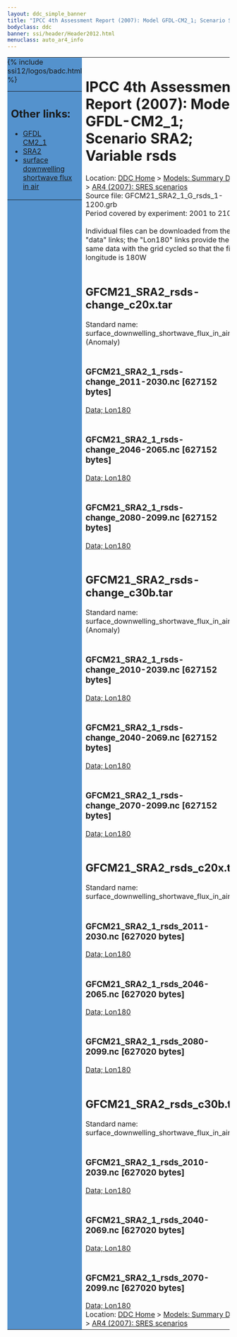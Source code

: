 ```yaml
---
layout: ddc_simple_banner
title: "IPCC 4th Assessment Report (2007): Model GFDL-CM2_1; Scenario SRA2; Variable rsds"
bodyclass: ddc
banner: ssi/header/Header2012.html
menuclass: auto_ar4_info
---
```



<table width="100%" border="0" cellspacing="0" cellpadding="0" style="border-collapse: collapse;">
<tr style="margin:0;padding:0;border:0;">
<td style="margin:0;padding:0;border:0;height:1pt;width:150pt;background:#5492CD;" valign="top" >

<div id="lh-col2" class="auto_ar4_info">
<table class="menumain" bgcolor="#5492CD" cellspacing="0" width="100%" border="0">
<tr><td>
<h2> Other links:</h2>
<ul>
<li><a href="/auto/ar4/model-GFDL-CM2_1.html">GFDL<br/>CM2_1</a></li>
<li><a href="/auto/ar4/scenario-SRA2.html">SRA2</a></li>
<li><a href="/auto/ar4/var-surface_downwelling_shortwave_flux_in_air.html">surface downwelling<br/> shortwave flux in air</a></li>
</ul>
</td></tr>
{% include ssi12/logos/badc.html %}
</table>
</div>
</td>
<td><h1>IPCC 4th Assessment Report (2007): Model GFDL-CM2_1; Scenario SRA2; Variable rsds</h1>

<!-- Breadcrumb1 -->
<div id="breadcrumb1" align="left">
Location: <a href="/index.html">DDC Home</a> > <a href="/sim/gcm_clim/">Models: Summary Data</a>
> <a href="/sim/gcm_clim/SRES_AR4/index.html">AR4 (2007): SRES scenarios</a>
</div>
<!-- End of Breadcrumb1 -->Source file: GFCM21_SRA2_1_G_rsds_1-1200.grb
<br/>
Period covered by experiment: 2001 to 2100<br/>
<br/>Individual files can be downloaded from the "data" links; the "Lon180" links provide the same data
         with the grid cycled so that the first longitude is 180W<br/>
<br/><h2>GFCM21_SRA2_rsds-change_c20x.tar</h2>
Standard name: surface_downwelling_shortwave_flux_in_air (Anomaly)<br>
<br/><h3>GFCM21_SRA2_1_rsds-change_2011-2030.nc [627152 bytes]</h3>
<a href="http://apps.ipcc-data.org/cgi-bin/downl/ar4_nc/rsds/GFCM21_SRA2_1_rsds-change_2011-2030.nc">Data; </a><a href="http://apps.ipcc-data.org/cgi-bin/downl/ar4_nc/rsds/GFCM21_SRA2_1_rsds-change_2011-2030.cyto180.nc"> Lon180</a><br/>
<br/><h3>GFCM21_SRA2_1_rsds-change_2046-2065.nc [627152 bytes]</h3>
<a href="http://apps.ipcc-data.org/cgi-bin/downl/ar4_nc/rsds/GFCM21_SRA2_1_rsds-change_2046-2065.nc">Data; </a><a href="http://apps.ipcc-data.org/cgi-bin/downl/ar4_nc/rsds/GFCM21_SRA2_1_rsds-change_2046-2065.cyto180.nc"> Lon180</a><br/>
<br/><h3>GFCM21_SRA2_1_rsds-change_2080-2099.nc [627152 bytes]</h3>
<a href="http://apps.ipcc-data.org/cgi-bin/downl/ar4_nc/rsds/GFCM21_SRA2_1_rsds-change_2080-2099.nc">Data; </a><a href="http://apps.ipcc-data.org/cgi-bin/downl/ar4_nc/rsds/GFCM21_SRA2_1_rsds-change_2080-2099.cyto180.nc"> Lon180</a><br/>
<br/><h2>GFCM21_SRA2_rsds-change_c30b.tar</h2>
Standard name: surface_downwelling_shortwave_flux_in_air (Anomaly)<br>
<br/><h3>GFCM21_SRA2_1_rsds-change_2010-2039.nc [627152 bytes]</h3>
<a href="http://apps.ipcc-data.org/cgi-bin/downl/ar4_nc/rsds/GFCM21_SRA2_1_rsds-change_2010-2039.nc">Data; </a><a href="http://apps.ipcc-data.org/cgi-bin/downl/ar4_nc/rsds/GFCM21_SRA2_1_rsds-change_2010-2039.cyto180.nc"> Lon180</a><br/>
<br/><h3>GFCM21_SRA2_1_rsds-change_2040-2069.nc [627152 bytes]</h3>
<a href="http://apps.ipcc-data.org/cgi-bin/downl/ar4_nc/rsds/GFCM21_SRA2_1_rsds-change_2040-2069.nc">Data; </a><a href="http://apps.ipcc-data.org/cgi-bin/downl/ar4_nc/rsds/GFCM21_SRA2_1_rsds-change_2040-2069.cyto180.nc"> Lon180</a><br/>
<br/><h3>GFCM21_SRA2_1_rsds-change_2070-2099.nc [627152 bytes]</h3>
<a href="http://apps.ipcc-data.org/cgi-bin/downl/ar4_nc/rsds/GFCM21_SRA2_1_rsds-change_2070-2099.nc">Data; </a><a href="http://apps.ipcc-data.org/cgi-bin/downl/ar4_nc/rsds/GFCM21_SRA2_1_rsds-change_2070-2099.cyto180.nc"> Lon180</a><br/>
<br/><h2>GFCM21_SRA2_rsds_c20x.tar</h2>
Standard name: surface_downwelling_shortwave_flux_in_air<br>
<br/><h3>GFCM21_SRA2_1_rsds_2011-2030.nc [627020 bytes]</h3>
<a href="http://apps.ipcc-data.org/cgi-bin/downl/ar4_nc/rsds/GFCM21_SRA2_1_rsds_2011-2030.nc">Data; </a><a href="http://apps.ipcc-data.org/cgi-bin/downl/ar4_nc/rsds/GFCM21_SRA2_1_rsds_2011-2030.cyto180.nc"> Lon180</a><br/>
<br/><h3>GFCM21_SRA2_1_rsds_2046-2065.nc [627020 bytes]</h3>
<a href="http://apps.ipcc-data.org/cgi-bin/downl/ar4_nc/rsds/GFCM21_SRA2_1_rsds_2046-2065.nc">Data; </a><a href="http://apps.ipcc-data.org/cgi-bin/downl/ar4_nc/rsds/GFCM21_SRA2_1_rsds_2046-2065.cyto180.nc"> Lon180</a><br/>
<br/><h3>GFCM21_SRA2_1_rsds_2080-2099.nc [627020 bytes]</h3>
<a href="http://apps.ipcc-data.org/cgi-bin/downl/ar4_nc/rsds/GFCM21_SRA2_1_rsds_2080-2099.nc">Data; </a><a href="http://apps.ipcc-data.org/cgi-bin/downl/ar4_nc/rsds/GFCM21_SRA2_1_rsds_2080-2099.cyto180.nc"> Lon180</a><br/>
<br/><h2>GFCM21_SRA2_rsds_c30b.tar</h2>
Standard name: surface_downwelling_shortwave_flux_in_air<br>
<br/><h3>GFCM21_SRA2_1_rsds_2010-2039.nc [627020 bytes]</h3>
<a href="http://apps.ipcc-data.org/cgi-bin/downl/ar4_nc/rsds/GFCM21_SRA2_1_rsds_2010-2039.nc">Data; </a><a href="http://apps.ipcc-data.org/cgi-bin/downl/ar4_nc/rsds/GFCM21_SRA2_1_rsds_2010-2039.cyto180.nc"> Lon180</a><br/>
<br/><h3>GFCM21_SRA2_1_rsds_2040-2069.nc [627020 bytes]</h3>
<a href="http://apps.ipcc-data.org/cgi-bin/downl/ar4_nc/rsds/GFCM21_SRA2_1_rsds_2040-2069.nc">Data; </a><a href="http://apps.ipcc-data.org/cgi-bin/downl/ar4_nc/rsds/GFCM21_SRA2_1_rsds_2040-2069.cyto180.nc"> Lon180</a><br/>
<br/><h3>GFCM21_SRA2_1_rsds_2070-2099.nc [627020 bytes]</h3>
<a href="http://apps.ipcc-data.org/cgi-bin/downl/ar4_nc/rsds/GFCM21_SRA2_1_rsds_2070-2099.nc">Data; </a><a href="http://apps.ipcc-data.org/cgi-bin/downl/ar4_nc/rsds/GFCM21_SRA2_1_rsds_2070-2099.cyto180.nc"> Lon180</a><br/>
<!-- Breadcrumb2 -->
<div id="breadcrumb2" align="left">
Location: <a href="/index.html">DDC Home</a> > <a href="/sim/gcm_clim/">Models: Summary Data</a>
> <a href="/sim/gcm_clim/SRES_AR4/index.html">AR4 (2007): SRES scenarios</a>
</div>
<!-- End of Breadcrumb2 --></td></tr></table>
